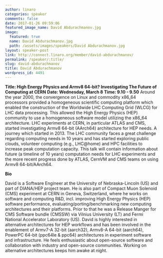 ```yaml
---
author: linaro
categories: speaker
comments: false
date: 2017-01-26 09:59:06
featured_image_name: David Abdurachmanov.jpg
image:
  featured: true
  name: David Abdurachmanov.jpg
  path: /assets/images/speakers/David Abdurachmanov.jpg
layout: speaker-post
link: http://connect.linaro.org/member/david-abdurachmanov/
permalink: /speaker/:title/
slug: david-abdurachmanov
title: David Abdurachmanov
wordpress_id: 4491
---
```


**Title: High Energy Physics and Armv8 64-bit? Investigating The Future of Computing at CERN**
**Date: Wednesday, March 8**
**Time: 9.10 - 9.50**
Around the year 2000, the convergence on Linux and commodity x86_64 processors provided a homogeneous scientific computing platform which enabled the construction of the Worldwide LHC Computing Grid (WLCG) for LHC data processing. This allowed the High Energy Physics (HEP) community to use a homogeneous software model utilizing the x86_64 architecture. LHC experiments at CERN, in particular ATLAS and CMS, started investigating Armv8 64-bit (AArch64) architecture for HEP needs. A journey which started in 2013. The LHC community faces a great challenge regarding computing needs in 10 years and has started exploring public clouds, volunteer computing (e.g., LHC@home) and HPC facilities to increase peak computation capacity. This talk will contain information about future (a timeline of 10 years) computation needs for LHC experiments and the more recent progress done by ATLAS, CernVM and CMS teams on using Armv8 64-bit/AArch64.



**Bio**

David is a Software Engineer at the University of Nebraska-Lincoln (US) and part of DIANA/HEP project team. He is also part of Compact Muon Solenoid (CMS) experiment at CERN in Geneva, Switzerland, where he works on software and computing R&D, incl. improving High Energy Physics (HEP) software performance, evaluating/porting/benchmarking new computing architectures and their platforms. Prior to that he was a Release Manger for CMS Software bundle (CMSSW) via Vilnius University (LT) and Fermi National Accelerator Laboratory (US). David is highly interested in alternative architectures for HEP workflows and has been involved in the enablement of Armv7-A 32-bit (aarch32), Armv8-A 64-bit (aarch64), PowerPC 64-bit (ppc64le & ppc64) architectures in experiment software and infrastructure. He feels enthusiastic about open-source software and collaboration with industry and open-source communities. Working on alternative architectures keeps him awake at night.